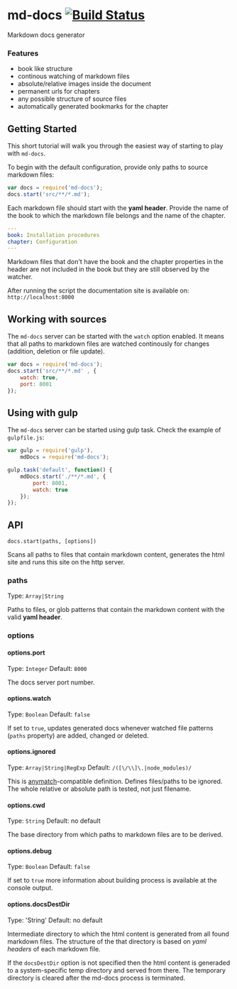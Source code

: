 md-docs [![Build Status](https://travis-ci.org/skuligowski/md-docs.svg?branch=master)](https://travis-ci.org/skuligowski/md-docs)
=======
Markdown docs generator

### Features

* book like structure
* continous watching of markdown files
* absolute/relative images inside the document
* permanent urls for chapters
* any possible structure of source files
* automatically generated bookmarks for the chapter

## Getting Started

This short tutorial will walk you through the easiest way of starting to play with `md-docs`. 

To begin with the default configuration, provide only paths to source markdown files:

```javascript
var docs = require('md-docs');
docs.start('src/**/*.md');
```

Each markdown file should start with the **yaml header**. Provide the name of the book to which the markdown file belongs and the name of the chapter.

```yaml
---
book: Installation procedures
chapter: Configuration
---
```

Markdown files that don't have the book and the chapter properties in the header are not included in the book but they are still observed by the watcher.

After running the script the documentation site is available on: `http://localhost:8000`

## Working with sources

The `md-docs` server can be started with the `watch` option enabled. It means that all paths to markdown files are watched continously for changes (addition, deletion or file update).

```javascript
var docs = require('md-docs');
docs.start('src/**/*.md' , {
    watch: true,
    port: 8001
});
```

## Using with gulp

The `md-docs` server can be started using gulp task. Check the example of `gulpfile.js`:

```javascript
var gulp = require('gulp'),
    mdDocs = require('md-docs');

gulp.task('default', function() {
    mdDocs.start('./**/*.md', { 
        port: 8001, 
        watch: true 
    });
});
```

## API

`docs.start(paths, [options])`

Scans all paths to files that contain markdown content, generates the html site and runs this site on the http server. 

### paths

Type: `Array|String`

Paths to files, or glob patterns that contain the markdown content with the valid **yaml header**.

### options

#### options.port

Type: `Integer`
Default: `8000`

The docs server port number.

#### options.watch

Type: `Boolean`
Default: `false`

If set to `true`, updates generated docs whenever watched file patterns (`paths` property) are added, changed or deleted.

#### options.ignored

Type: `Array|String|RegExp`
Default: `/([\/\\]\.|node_modules)/`

This is [anymatch](https://github.com/es128/anymatch)-compatible definition. Defines files/paths to be ignored. The whole relative or absolute path is tested, not just filename.

#### options.cwd

Type: `String`
Default: no default

The base directory from which paths to markdown files are to be derived.

#### options.debug

Type: `Boolean`
Default: `false`

If set to `true` more information about building process is available at the console output.

#### options.docsDestDir

Type: 'String'
Default: no default

Intermediate directory to which the html content is generated from all found markdown files. The structure of the that directory is based on *yaml headers* of each markdown file.

If the `docsDestDir` option is not specified then the html content is generaded to a system-specific temp directory and served from there. The temporary directory is cleared after the md-docs process is terminated.


